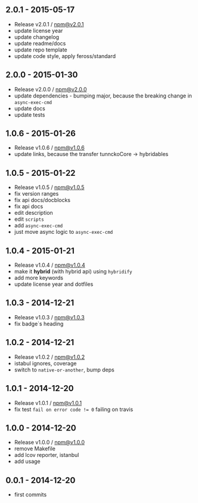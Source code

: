 

## 2.0.1 - 2015-05-17
- Release v2.0.1 / npm@v2.0.1
- update license year
- update changelog
- update readme/docs
- update repo template
- update code style, apply feross/standard

## 2.0.0 - 2015-01-30
- Release v2.0.0 / npm@v2.0.0
- update dependencies - bumping major, because the breaking change in `async-exec-cmd`
- update docs
- update tests

## 1.0.6 - 2015-01-26
- Release v1.0.6 / npm@v1.0.6
- update links, because the transfer tunnckoCore -> hybridables

## 1.0.5 - 2015-01-22
- Release v1.0.5 / npm@v1.0.5
- fix version ranges
- fix api docs/docblocks
- fix api docs
- edit description
- edit `scripts`
- add `async-exec-cmd`
- just move async logic to `async-exec-cmd`

## 1.0.4 - 2015-01-21
- Release v1.0.4 / npm@v1.0.4
- make it **hybrid** (with hybrid api) using `hybridify`
- add more keywords
- update license year and dotfiles

## 1.0.3 - 2014-12-21
- Release v1.0.3 / npm@v1.0.3
- fix badge`s heading

## 1.0.2 - 2014-12-21
- Release v1.0.2 / npm@v1.0.2
- istabul ignores, coverage
- switch to `native-or-another`, bump deps

## 1.0.1 - 2014-12-20
- Release v1.0.1 / npm@v1.0.1
- fix test `fail on error code != 0` failing on travis

## 1.0.0 - 2014-12-20
- Release v1.0.0 / npm@v1.0.0
- remove Makefile
- add lcov reporter, istanbul
- add usage

## 0.0.1 - 2014-12-20
- first commits